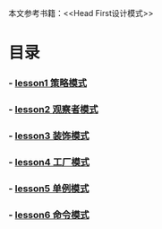 本文参考书籍：<<Head First设计模式>>
# 目录
### - [lesson1 策略模式](https://github.com/yancongcong1/study-log/tree/master/design-model/lesson1)
### - [lesson2 观察者模式](https://github.com/yancongcong1/study-log/tree/master/design-model/lesson2)
### - [lesson3 装饰模式](https://github.com/yancongcong1/study-log/tree/master/design-model/lesson3)
### - [lesson4 工厂模式](https://github.com/yancongcong1/study-log/tree/master/design-model/lesson4)
### - [lesson5 单例模式](https://github.com/yancongcong1/study-log/tree/master/design-model/lesson5)
### - [lesson6 命令模式](https://github.com/yancongcong1/study-log/tree/master/design-model/lesson6)